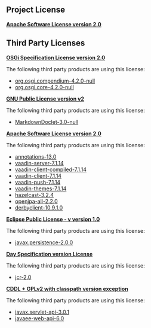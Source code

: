 <!-- Created by CodeLicenseManager -->
## Project License

__[Apache Software License version 2.0](http://www.apache.org/licenses/LICENSE-2.0.html)__

## Third Party Licenses

__[OSGi Specification License version 2.0](http://www.osgi.org/Specifications/Licensing)__

The following third party products are using this license:

* [org.osgi.compendium-4.2.0-null](http://www.osgi.org/)
* [org.osgi.core-4.2.0-null](http://www.osgi.org/)

__[GNU Public License version v2](http://www.gnu.org/licenses/gpl-2.0.html)__

The following third party products are using this license:

* [MarkdownDoclet-3.0-null](http://code.google.com/p/markdown-doclet/)

__[Apache Software License version 2.0](http://www.apache.org/licenses/LICENSE-2.0.txt)__

The following third party products are using this license:

* [annotations-13.0](http://www.jetbrains.org)
* [vaadin-server-7.1.14](http://vaadin.com)
* [vaadin-client-compiled-7.1.14](http://vaadin.com)
* [vaadin-client-7.1.14](http://vaadin.com)
* [vaadin-push-7.1.14](http://vaadin.com)
* [vaadin-themes-7.1.14](http://vaadin.com)
* [hazelcast-3.2.4](http://www.hazelcast.com/)
* [openjpa-all-2.2.0](http://www.apache.org/licenses/LICENSE-2.0.txt)
* [derbyclient-10.9.1.0](http://db.apache.org/derby/)

__[Eclipse Public License - v version 1.0](http://www.eclipse.org/legal/epl-v10.html)__

The following third party products are using this license:

* [javax.persistence-2.0.0](http://www.eclipse.org/eclipselink)

__[Day Specification version License](http://www.day.com/dam/day/downloads/jsr283/day-spec-license.htm)__

The following third party products are using this license:

* [jcr-2.0](http://www.day.com)

__[CDDL + GPLv2 with classpath version exception](https://glassfish.dev.java.net/nonav/public/CDDL+GPL.html)__

The following third party products are using this license:

* [javax.servlet-api-3.0.1](http://servlet-spec.java.net)
* [javaee-web-api-6.0](http://java.sun.com/javaee/6/docs/api/index.html)

<!-- CLM -->
